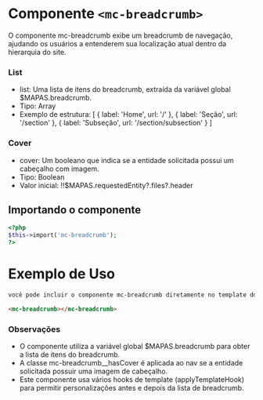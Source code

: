 # Componente `<mc-breadcrumb>`
O componente mc-breadcrumb exibe um breadcrumb de navegação, ajudando os usuários a entenderem sua localização atual dentro da hierarquia do site.

### List
- list: Uma lista de itens do breadcrumb, extraída da variável global $MAPAS.breadcrumb.
- Tipo: Array
- Exemplo de estrutura: [ { label: 'Home', url: '/' }, { label: 'Seção', url: '/section' }, { label: 'Subseção', url: '/section/subsection' } ]

### Cover
- cover: Um booleano que indica se a entidade solicitada possui um cabeçalho com imagem.
- Tipo: Boolean
- Valor inicial: !!$MAPAS.requestedEntity?.files?.header

## Importando o componente
```PHP
<?php 
$this->import('mc-breadcrumb');
?>
```

# Exemplo de Uso

<!-- utilizaçao básica -->

```HTML
você pode incluir o componente mc-breadcrumb diretamente no template do seu aplicativo, onde deseja que ele seja renderizado.

<mc-breadcrumb></mc-breadcrumb>
```
### Observações

- O componente utiliza a variável global $MAPAS.breadcrumb para obter a lista de itens do breadcrumb.
- A classe mc-breadcrumb__hasCover é aplicada ao nav se a entidade solicitada possuir uma imagem de cabeçalho.
- Este componente usa vários hooks de template (applyTemplateHook) para permitir personalizações antes e depois da lista de breadcrumb.
